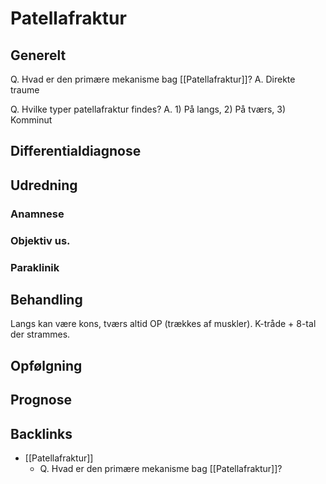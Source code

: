 # Patellafraktur
## Generelt
Q. Hvad er den primære mekanisme bag [[Patellafraktur]]?
A. Direkte traume

Q. Hvilke typer patellafraktur findes?
A. 1) På langs, 2) På tværs, 3) Komminut

## Differentialdiagnose


## Udredning
### Anamnese

### Objektiv us.

### Paraklinik

## Behandling
Langs kan være kons, tværs altid OP (trækkes af muskler). K-tråde + 8-tal der strammes.

## Opfølgning


## Prognose
 

## Backlinks
* [[Patellafraktur]]
	* Q. Hvad er den primære mekanisme bag [[Patellafraktur]]?

<!-- #anki/tag/med/Orto #anki/deck/Medicine -->

<!-- {BearID:8E587649-34A1-41DD-A51C-CDE11F030B22-1507-000007AC79CF6A35} -->
